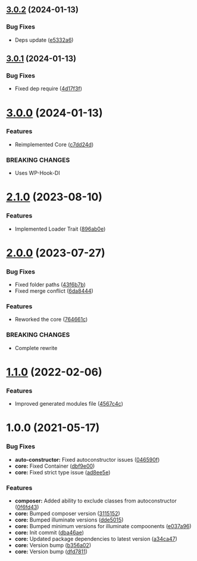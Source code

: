 ## [3.0.2](https://github.com/oblakstudio/extremis-core/compare/v3.0.1...v3.0.2) (2024-01-13)


### Bug Fixes

* Deps update ([e5332a6](https://github.com/oblakstudio/extremis-core/commit/e5332a62606ff70222865995a90456b4fc9038b2))

## [3.0.1](https://github.com/oblakstudio/extremis-core/compare/v3.0.0...v3.0.1) (2024-01-13)


### Bug Fixes

* Fixed dep require ([4d17f3f](https://github.com/oblakstudio/extremis-core/commit/4d17f3fb6d8a68c7c0ca22a4cb507b4ae944975f))

# [3.0.0](https://github.com/oblakstudio/extremis-core/compare/v2.1.0...v3.0.0) (2024-01-13)


### Features

* Reimplemented Core ([c7dd24d](https://github.com/oblakstudio/extremis-core/commit/c7dd24d84e1d1610932bd52fa582688bb51a835f))


### BREAKING CHANGES

* Uses WP-Hook-DI

# [2.1.0](https://github.com/oblakstudio/extremis-core/compare/v2.0.0...v2.1.0) (2023-08-10)


### Features

* Implemented Loader Trait ([896ab0e](https://github.com/oblakstudio/extremis-core/commit/896ab0eb5a0377e7db97600cd2634556c3d58bb1))

# [2.0.0](https://github.com/oblakstudio/extremis-core/compare/v1.1.0...v2.0.0) (2023-07-27)


### Bug Fixes

* Fixed folder paths ([43f6b7b](https://github.com/oblakstudio/extremis-core/commit/43f6b7b804e736a005c6a1fce13f72ac6b5b7388))
* Fixed merge conflict ([6da8444](https://github.com/oblakstudio/extremis-core/commit/6da8444017a850d20602ac52c7f6f4afb99c30e3))


### Features

* Reworked the core ([764661c](https://github.com/oblakstudio/extremis-core/commit/764661ca92d0ea44a8d0883cc121a4ef5b9f64d2))


### BREAKING CHANGES

* Complete rewrite

# [1.1.0](https://github.com/oblakstudio/extremis-core/compare/v1.0.0...v1.1.0) (2022-02-06)


### Features

* Improved generated modules file ([4567c4c](https://github.com/oblakstudio/extremis-core/commit/4567c4c067bcafd06f79b9f05b7c0d009c69cfdf))

# 1.0.0 (2021-05-17)


### Bug Fixes

* **auto-constructor:** Fixed autoconstructor issues ([046590f](https://github.com/oblakstudio/extremis-core/commit/046590f3d5eee375eddca7c397c59c79fd6e27f5))
* **core:** Fixed Container ([dbf9e00](https://github.com/oblakstudio/extremis-core/commit/dbf9e00ba4cf9e44ae25cd32779342f02c94cbb0))
* **core:** Fixed strict type issue ([ad8ee5e](https://github.com/oblakstudio/extremis-core/commit/ad8ee5ed34dce9a2f95ac637fb15ef37ca86f11e))


### Features

* **composer:** Added ability to exclude classes from autoconstructor ([0f6fd43](https://github.com/oblakstudio/extremis-core/commit/0f6fd430528d4c4d37c3d9ecf036b4759044c5df))
* **core:** Bumped composer version ([3115152](https://github.com/oblakstudio/extremis-core/commit/31151520d9fba650c6c0a4cfe841b16c75ec04c4))
* **core:** Bumped illuminate versions ([dde5015](https://github.com/oblakstudio/extremis-core/commit/dde5015507078d9da3b89c9a87f05b2c3d152d7f))
* **core:** Bumped minimum versions for illuminate compoonents ([e037a96](https://github.com/oblakstudio/extremis-core/commit/e037a963fde85ea8a2a777736d633541c00b08fd))
* **core:** Init commit ([dba46ae](https://github.com/oblakstudio/extremis-core/commit/dba46ae0842ab8486b558b7d516471d999a74aab))
* **core:** Updated package dependencies to latest version ([a34ca47](https://github.com/oblakstudio/extremis-core/commit/a34ca4772296d09a0c7e2be86da2affc6997a308))
* **core:** Version bump ([b356a02](https://github.com/oblakstudio/extremis-core/commit/b356a0251f52be874278464c02feeabf810d51b5))
* **core:** Version bump ([dfd7811](https://github.com/oblakstudio/extremis-core/commit/dfd7811a5de67225430b5f2c5e8e4f58c891752f))

